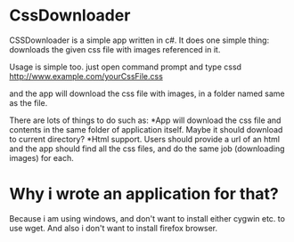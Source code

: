 CssDownloader
=============

CSSDownloader is a simple app written in c#. It does one simple thing: downloads the given css file with images referenced in it.

Usage is simple too. just open command prompt and type 
  cssd http://www.example.com/yourCssFile.css
  
and the app will download the css file with images, in a folder named same as the file.

There are lots of things to do such as:
*App will download the css file and contents in the same folder of application itself. Maybe it should download to current directory?
*Html support. Users should provide a url of an html and the app should find all the css files, and do the same job (downloading images) for each.


Why i wrote an application for that?
====================================
Because i am using windows, and don't want to install either cygwin etc. to use wget. And also i don't want to install firefox browser.
